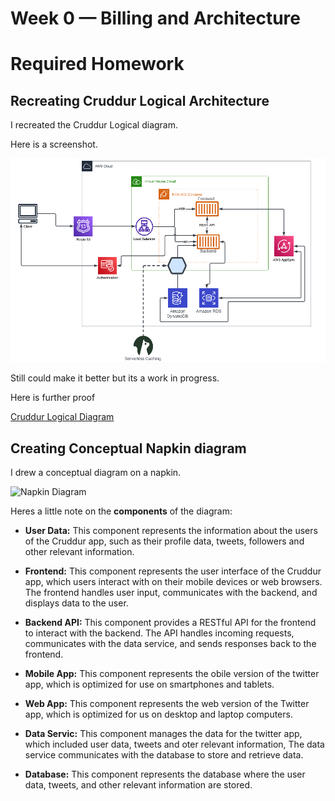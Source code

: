 # Week 0 — Billing and Architecture

# Required Homework

## Recreating Cruddur Logical Architecture

I recreated the Cruddur Logical diagram. 

Here is a screenshot.

![Logical diagram](assets/Cruddur%20Logicall%20Diagram.png)

Still could make it better but its a work in progress.

Here is further proof

[Cruddur Logical Diagram](https://lucid.app/lucidchart/72ad9a9b-621a-4c78-9fa9-84d37990deed/edit?viewport_loc=-837%2C623%2C2684%2C1146%2C0_0&invitationId=inv_f57dc6c3-a22c-4620-afd5-7e9e7d60f05a)

## Creating Conceptual Napkin diagram

I drew a conceptual diagram on a napkin.

![Napkin Diagram](assets/20230218_090601.jpg)

Heres a little note on the **components** of the diagram:

- **User Data:** This component represents the information about the users of the Cruddur app, such as their profile data, tweets, followers and other relevant information.

- **Frontend:** This component represents the user interface of the Cruddur app, which users interact with on their mobile devices or web browsers. The frontend handles user input, communicates with the backend, and displays data to the user.

- **Backend API:** This component provides a RESTful API for the frontend to interact with the backend. The API handles incoming requests, communicates with the data service, and sends responses back to the frontend.

- **Mobile App:** This component represents the obile version of the twitter app, which is optimized for use on smartphones and tablets.

- **Web App:** This component represents the web version of the Twitter app, which is optimized for us on desktop and laptop computers.

- **Data Servic:** This component manages the data for the twitter app, which included user data, tweets and oter relevant information, The data service communicates with the database to store and retrieve data.

- **Database:** This component represents the database where the user data, tweets, and other relevant information are stored.
